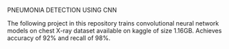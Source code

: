 PNEUMONIA DETECTION USING CNN

The following project in this repository trains convolutional neural network
models on chest X-ray dataset available on kaggle of size 1.16GB. Achieves 
accuracy of 92% and recall of 98%.
